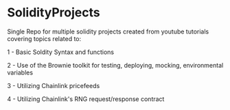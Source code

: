 # SolidityProjects
Single Repo for multiple solidity projects created from youtube tutorials covering topics related to:

1 - Basic Soldity Syntax and functions

2 - Use of the Brownie toolkit for testing, deploying, mocking, environmental variables

3 - Utilizing Chainlink pricefeeds

4 - Utilizing Chainlink's RNG request/response contract
